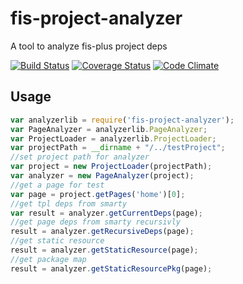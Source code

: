 fis-project-analyzer
========

A tool to analyze fis-plus project deps

[![Build Status](https://travis-ci.org/hefangshi/fis-project-analyzer.svg?branch=master)](https://travis-ci.org/hefangshi/fis-project-analyzer)
[![Coverage Status](https://coveralls.io/repos/hefangshi/fis-project-analyzer/badge.png?branch=master)](https://coveralls.io/r/hefangshi/fis-project-analyzer?branch=master)
[![Code Climate](https://codeclimate.com/github/hefangshi/fis-project-analyzer.png)](https://codeclimate.com/github/hefangshi/fis-project-analyzer)

## Usage

```javascript
var analyzerlib = require('fis-project-analyzer');
var PageAnalyzer = analyzerlib.PageAnalyzer;
var ProjectLoader = analyzerlib.ProjectLoader;
var projectPath = __dirname + "/../testProject";
//set project path for analyzer
var project = new ProjectLoader(projectPath);
var analyzer = new PageAnalyzer(project);
//get a page for test
var page = project.getPages('home')[0];
//get tpl deps from smarty
var result = analyzer.getCurrentDeps(page);
//get page deps from smarty recursivly
result = analyzer.getRecursiveDeps(page);
//get static resource
result = analyzer.getStaticResource(page);
//get package map
result = analyzer.getStaticResourcePkg(page);
```